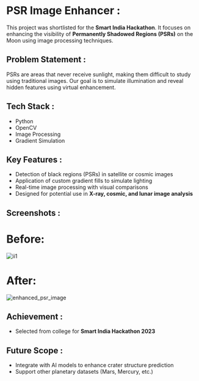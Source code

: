# PSR Image Enhancer :

This project was shortlisted for the **Smart India Hackathon**. It focuses on enhancing the visibility of **Permanently Shadowed Regions (PSRs)** on the Moon using image processing techniques.

##  Problem Statement : 
PSRs are areas that never receive sunlight, making them difficult to study using traditional images. Our goal is to simulate illumination and reveal hidden features using virtual enhancement.

##  Tech Stack : 
- Python
- OpenCV
- Image Processing
- Gradient Simulation

##  Key Features : 
- Detection of black regions (PSRs) in satellite or cosmic images
- Application of custom gradient fills to simulate lighting
- Real-time image processing with visual comparisons
- Designed for potential use in **X-ray, cosmic, and lunar image analysis**

##  Screenshots : 

# Before: 
![ii1](https://github.com/user-attachments/assets/78d16589-8e5d-4e6c-90ca-2dcaf4021a8c)
# After:
![enhanced_psr_image](https://github.com/user-attachments/assets/1975103e-94bc-478a-ad2a-de9caeb29f61)



##  Achievement : 
- Selected from college for **Smart India Hackathon 2023**

##  Future Scope : 
- Integrate with AI models to enhance crater structure prediction
- Support other planetary datasets (Mars, Mercury, etc.)

